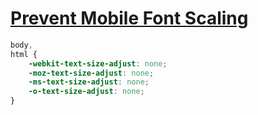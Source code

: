 # [Prevent Mobile Font Scaling](http://www.kaspertidemann.com/preventing-mobile-safari-from-upscaling-font-sizes/)

```scss
body,
html {
    -webkit-text-size-adjust: none;
    -moz-text-size-adjust: none;
    -ms-text-size-adjust: none;
    -o-text-size-adjust: none;
}
```
